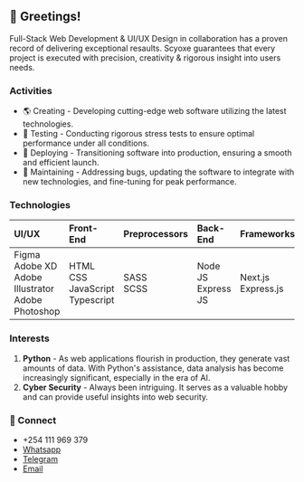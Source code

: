 ## 👋 Greetings!

Full-Stack Web Development & UI/UX Design in collaboration has a proven record of delivering exceptional resaults. Scyoxe guarantees that every project is executed with precision, creativity & rigorous insight into users needs.

### Activities

-   🌎 Creating - Developing cutting-edge web software utilizing the latest technologies.
-   🧪 Testing - Conducting rigorous stress tests to ensure optimal performance under all conditions.
-   🚀 Deploying - Transitioning software into production, ensuring a smooth and efficient launch.
-   🔨 Maintaining - Addressing bugs, updating the software to integrate with new technologies, and fine-tuning for peak performance.

### Technologies

| UI/UX                                                           | Front-End                                     | Preprocessors  | Back-End                | Frameworks              | Databases |
| :-------------------------------------------------------------- | :-------------------------------------------- | :------------- | :---------------------- | :---------------------- | :-------- |
| Figma <br> Adobe XD <br> Adobe Illustrator <br> Adobe Photoshop | HTML <br> CSS <br> JavaScript <br> Typescript | SASS <br> SCSS | Node JS <br> Express JS | Next.js <br> Express.js | Postgres  |

### Interests

1. **Python** - As web applications flourish in production, they generate vast amounts of data. With Python's assistance, data analysis has become increasingly significant, especially in the era of AI.
2. **Cyber Security** - Always been intriguing. It serves as a valuable hobby and can provide useful insights into web security.

### 🔌 Connect

-   +254 111 969 379
-   [Whatsapp](https://wa.link/tvbvt1)
-   [Telegram](http://t.me/scyoxe)
-   [Email](mailto:scyoxe@gmail.com)
